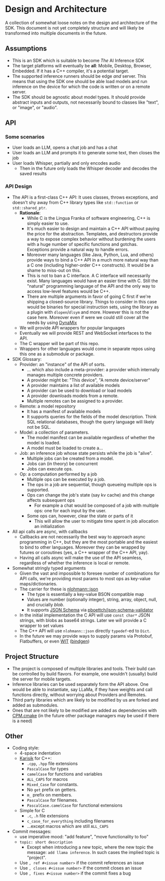 # Design and Architecture

A collection of somewhat loose notes on the design and architecture of the SDK. This document is not yet completely structure and will likely be transformed into multiple documents in the future.

## Assumptions

* This is an SDK which is suitable to become *The* AI Inference SDK
* The target platforms will eventually be **all**: Mobile, Desktop, Browser, Embedded. If it has a C++ compiler, it's a potential target.
* The supported inference runners should be edge *and* server. This means that using the SDK one should be able load models and run inference on the device for which the code is written or on a remote server.
* The SDK should be agnostic about model types. It should provide abstract inputs and outputs, not necessarily bound to classes like "text", or "image", or "audio".

## API

### Some scenarios

* User loads an LLM, opens a chat job and has a chat
* User loads an LLM and prompts it to generate some text, then closes the job
* User loads Whisper, partially and only encodes audio
    * Then in the future only loads the Whisper decoder and decodes the saved results

### API Design

* The API is a first-class C++ API: It uses classes, throws exceptions, and doesn't shy away from C++ library types like `std::function` or `std::shared_ptr`.
    * **Rationale**: 
      * While C *is* the Lingua Franka of software engineering, C++ is simply easier to use. 
      * It's much easier to design and maintain a C++ API without paying the price for the abstraction. Templates, and destructors provide a way to expose complex behavior without burdening the users with a huge number of specific functions and gotchas. Exceptions provide a natural way to handle errors. 
      * Moreover many languages (like Java, Python, Lua, and others) provide ways to bind a C++ API in a much more natural way than a C one (including higher-order C++ constructs). It would be a shame to miss-out on this. 
      * This is not to ban a C interface. A C interface will necessarily exist. Many languages would have an easier time with C. Still the "natural" programming language of the API and the only way to access low-level features would be C++.
      * There are multiple arguments in favor of going C first if we're shipping a closed-source library. Things to consider in this case would be binaries for special instruction sets, using the library as a plugin with `dlopen`/`dlsym` and more. However this is not the case here. Moreover even if were we could still cover all the needs by using [DynaMix](https://github.com/iboB/dynamix)
    * We will provide API wrappers for popular languages
    * Eventually we will provide REST and WebSocket interfaces to the API.
    * The C wrapper will be part of this repo.
    * Wrappers for other languages would come in separate repos using this one as a submodule or package.
* SDK Glossary:
    * Provider: an "instance" of the API of sorts.
        * ... which also include a meta-provider: a provider which internally manages multiple concrete providers.
        * A provider might be: "This device", "A remote device/server"
        * A provider maintains a list of available models
        * A provider can be used to download or load models
        * A provider downloads models from a remote.
        * Multiple remotes can be assigned to a provider.
    * Remote: a model repository
        * It has a manifest of available models
        * It supports queries for the fields of the model description. Think SQL relational databases, though the query language will likely not be SQL.
    * Model: a collection of parameters.
        * The model manifest can be available regardless of whether the model is loaded.
        * A model must be loaded to create a...
    * Job: an inference job whose state persists while the job is "alive".
        * Multiple jobs can be created from a model.
        * Jobs can (in theory) be concurrent
        * Jobs can execute ops.
    * Op: a computation performed by a job
        * Multiple ops can be executed by a job.
        * The ops in a job are sequential, though queueing multiple ops is supported.
        * Ops can change the job's state (say kv cache) and this change affects subsequent ops
            * For example a chat would be composed of a job with multiple ops: one for each input by the user.
        * Some ops can, however, clear the state or parts of it
            * This will allow the user to mitigate time spent in job allocation an initialization
* All api calls are async, with callbacks
    * Callbacks are not necessarily the best way to approach async programming in C++, but they are the most portable and the easiest to bind to other languages. Moreover they can be wrapped by futures or coroutines (yes, a C++ wrapper of the C++ API, yay).
    * Having all calls async will make the use of the API seamless, regardless of whether the inference is local or remote.
* Somewhat stringly typed arguments
    * Given the vast and impossible to foresee number of combinations for API calls, we're providing most params to most ops as key-value maps/dictionaries.
    * The carrier for these is [nlohmann::json](https://github.com/nlohmann/json)
        * The type is essentially a key-value BSON compatible map 
        * Values are number (optionally integer), string, array, object, null, and crucially *blob*.
        * It supports [JSON Schema](https://json-schema.org/) via [pboettch/json-schema-validator](https://github.com/pboettch/json-schema-validator)
    * In the initial implementation the C API will use `const char*` JSON strings, with blobs as base64 strings. Later we will provide a C wrapper to set values
    * The C++ API will use `nlohmann::json` directly `typedef`-ed to `Dict`.
    * In the future we may provide ways to supply params via Protobuf, Flatbuffers, or even [WIT](https://github.com/WebAssembly/component-model/blob/main/design/mvp/CanonicalABI.md) ([bindgen](https://github.com/bytecodealliance/wit-bindgen))

## Project Structure

* The project is composed of multiple libraries and tools. Their build can be controlled by build flavors. For example, one wouldn't (usually) build the server for mobile targets.
* Inference libraries can be used separately form the API above. One would be able to instantiate, say LLaMa, if they have weights and call functions directly, without worrying about Providers and Remotes.
* Third party libraries which are likely to be modified by us are forked and added as submodules.
* Ones that are not likely to be modified are added as dependencies with [CPM.cmake](https://github.com/cpm-cmake/CPM.cmake) (in the future other package managers may be used if there is a need)

## Other

* Coding style:
    * 4-space indentation
    * [Karisik](https://github.com/iboB/karisik-coding-style) for C++: 
        * `.cpp`, `.hpp` file extensions
        * `PascalCase` for types
        * `camelCase` for functions and variables
        * `ALL_CAPS` for macros
        * `Mixed_Case` for constants. 
        * No `get` prefix on getters. 
        * `m_` prefix on members. 
        * `PascalCase` for filenames. 
        * `PascalCase.camelCase` for functional extensions
    * Simple for C
        * `.c`, `.h` file extensions
        * `c_case_for_everything` including filenames
        * ...except macros which are still `ALL_CAPS`
* Commit messages:
    * use imperative mood: "add feature", "move functionality to foo"
    * `topic: short description`
        * Except when introducing a new topic, where the new topic the message: `add llama inference`. In such cases the implied topic is "project".
    * Use `, ref #<issue number>` if the commit references an issue
    * Use `, closes #<issue number>` if the commit closes an issue
    * Use `, fixes #<issue number>` if the commit fixes a bug
